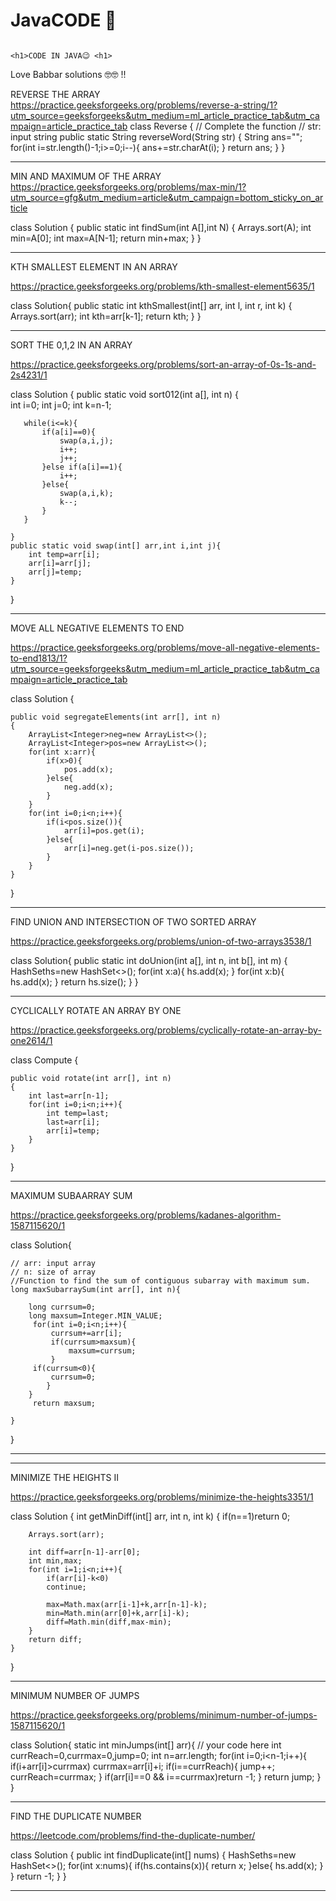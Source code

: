 # JavaCODE 🥀

                                                                      <h1>CODE IN JAVA😉 <h1>

Love Babbar solutions 🤓🤓  !!  

  

REVERSE THE ARRAY
https://practice.geeksforgeeks.org/problems/reverse-a-string/1?utm_source=geeksforgeeks&utm_medium=ml_article_practice_tab&utm_campaign=article_practice_tab
class Reverse
{ 
    // Complete the function 
    // str: input  string
    public static String reverseWord(String str)
    {
        String ans="";
        for(int i=str.length()-1;i>=0;i--){
            ans+=str.charAt(i);
        }
        return ans;
   }
}

-----------------------------------------------------------------------------------------------------------------------------------------------------------------------------------

MIN AND MAXIMUM OF THE ARRAY
https://practice.geeksforgeeks.org/problems/max-min/1?utm_source=gfg&utm_medium=article&utm_campaign=bottom_sticky_on_article 

class Solution
{ 
    public static int findSum(int A[],int N) 
    {
       Arrays.sort(A);
       int min=A[0];
       int max=A[N-1];
       return min+max;
    }
}

-----------------------------------------------------------------------------------------------------------------------------------------------------------------------------

KTH SMALLEST ELEMENT IN AN ARRAY

https://practice.geeksforgeeks.org/problems/kth-smallest-element5635/1

class Solution{
    public static int kthSmallest(int[] arr, int l, int r, int k) 
    { 
        Arrays.sort(arr);
        int kth=arr[k-1];
        return kth;
    } 
}



------------------------------------------------------------------------------------------------------------------------------------------------------------------------------------

SORT THE 0,1,2 IN AN ARRAY

https://practice.geeksforgeeks.org/problems/sort-an-array-of-0s-1s-and-2s4231/1

class Solution
{
    public static void sort012(int a[], int n)
    {   
       int i=0;
       int j=0;
       int k=n-1;
       
       while(i<=k){
           if(a[i]==0){
               swap(a,i,j);
               i++;
               j++;
           }else if(a[i]==1){
               i++;
           }else{
               swap(a,i,k);
               k--;
           }
       }
       
    }
    public static void swap(int[] arr,int i,int j){
        int temp=arr[i];
        arr[i]=arr[j];
        arr[j]=temp;
    }
}

------------------------------------------------------------------------------------------------------------------------------------------------------------------------------------

MOVE ALL NEGATIVE ELEMENTS TO END

https://practice.geeksforgeeks.org/problems/move-all-negative-elements-to-end1813/1?utm_source=geeksforgeeks&utm_medium=ml_article_practice_tab&utm_campaign=article_practice_tab

class Solution {
    
    public void segregateElements(int arr[], int n)
    {
        ArrayList<Integer>neg=new ArrayList<>();
        ArrayList<Integer>pos=new ArrayList<>();
        for(int x:arr){
            if(x>0){
                pos.add(x);
            }else{
                neg.add(x);
            }
        }
        for(int i=0;i<n;i++){
            if(i<pos.size()){
                arr[i]=pos.get(i);
            }else{
                arr[i]=neg.get(i-pos.size());
            }
        }
    }
}

--------------------------------------------------------------------------------------------------------------------------------------------------------------------------

FIND UNION AND INTERSECTION OF  TWO SORTED  ARRAY 

https://practice.geeksforgeeks.org/problems/union-of-two-arrays3538/1

class Solution{
    public static int doUnion(int a[], int n, int b[], int m) 
    {
        HashSet<Integer>hs=new HashSet<>();
        for(int x:a){
            hs.add(x);
        }
        for(int x:b){
            hs.add(x);
        }
        return hs.size();
    }
}

------------------------------------------------------------------------------------------------------------------------------------------------------------------------------

CYCLICALLY ROTATE AN ARRAY BY ONE

https://practice.geeksforgeeks.org/problems/cyclically-rotate-an-array-by-one2614/1

class Compute {
    
    public void rotate(int arr[], int n)
    {
        int last=arr[n-1];
        for(int i=0;i<n;i++){
            int temp=last;
            last=arr[i];
            arr[i]=temp;
        }
    }
}

--------------------------------------------------------------------------------------------------------------------------------------------------------------------------------

MAXIMUM SUBAARRAY SUM

https://practice.geeksforgeeks.org/problems/kadanes-algorithm-1587115620/1


class Solution{

    // arr: input array
    // n: size of array
    //Function to find the sum of contiguous subarray with maximum sum.
    long maxSubarraySum(int arr[], int n){
        
        long currsum=0;
        long maxsum=Integer.MIN_VALUE;
         for(int i=0;i<n;i++){
             currsum+=arr[i];
             if(currsum>maxsum){
                 maxsum=currsum;
             }
         if(currsum<0){
             currsum=0;
            }
        }
         return maxsum;
        
    }
    
}


---------------------------------------------------------------------------------------------------------------------------------------------------------------------

---------------------------------------------------------------------------------------------------------------------------------------------------------------------

MINIMIZE THE HEIGHTS II

https://practice.geeksforgeeks.org/problems/minimize-the-heights3351/1

class Solution {
    int getMinDiff(int[] arr, int n, int k) {
        if(n==1)return 0;
        
        Arrays.sort(arr);
        
        int diff=arr[n-1]-arr[0];
        int min,max;
        for(int i=1;i<n;i++){
            if(arr[i]-k<0)
            continue;
            
            max=Math.max(arr[i-1]+k,arr[n-1]-k);
            min=Math.min(arr[0]+k,arr[i]-k);
            diff=Math.min(diff,max-min);
        }
        return diff;
    }
}

-----------------------------------------------------------------------------------------------------------------------------------------------------------------

MINIMUM NUMBER OF JUMPS

https://practice.geeksforgeeks.org/problems/minimum-number-of-jumps-1587115620/1

class Solution{
    static int minJumps(int[] arr){
        // your code here
        int currReach=0,currmax=0,jump=0;
        int n=arr.length;
        for(int i=0;i<n-1;i++){
            if(i+arr[i]>currmax)
                currmax=arr[i]+i;
                if(i==currReach){
                    jump++;
                    currReach=currmax;
        }
            if(arr[i]==0 && i==currmax)return -1;
        }
        return jump;
    }
}

------------------------------------------------------------------------------------------------------------------------------------------------------------------

FIND THE DUPLICATE NUMBER

https://leetcode.com/problems/find-the-duplicate-number/


class Solution {
    public int findDuplicate(int[] nums) {
    HashSet<Integer>hs=new HashSet<>();
    for(int x:nums){
        if(hs.contains(x)){
            return x;
        }else{
            hs.add(x);
        }
    }
    return -1;
}
}


-----------------------------------------------------------------------------------------------------------------------------------------------------------------


